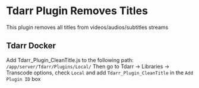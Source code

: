 # Tdarr Plugin Removes Titles

This plugin removes all titles from videos/audios/subtitles streams

## Tdarr Docker

Add Tdarr_Plugin_CleanTitle.js to the following path: `/app/server/Tdarr/Plugins/Local/`
Then go to Tdarr -> Libraries -> Transcode options, check `Local` and add `Tdarr_Plugin_CleanTitle` in the `Add Plugin ID` box
